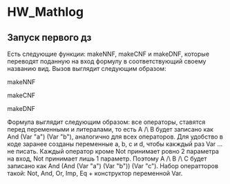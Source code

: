 # HW_Mathlog
## Запуск первого дз
  Есть следующие функции: makeNNF, makeCNF и makeDNF, которые переводят поданную на вход формулу в соответствующий своему названию вид. Вызов выглядит следующим образом: 
  
  makeNNF <formula>
  
  makeCNF <formula>
  
  makeDNF <formula>
  
  Формула выглядит следующим образом: все операторы, ставятся перед переменными и литералами, то есть A /\ B будет записано как And (Var "a") (Var "b"), аналогично для всех операторов. Для удобство в коде заранее созданы переменные a, b, c и d, чтобы какждый раз Var ... не писать. Каждый оператор кроме Not принимает ровно 2 параметра на вход, Not принимает лишь 1 параметр. Поэтому A /\ B /\ C будет записано как And (And (Var "a") (Var "b")) (Var "c"). Набор оператторов такой: Not, And, Or, Imp, Eq + конструктор переменной Var.
